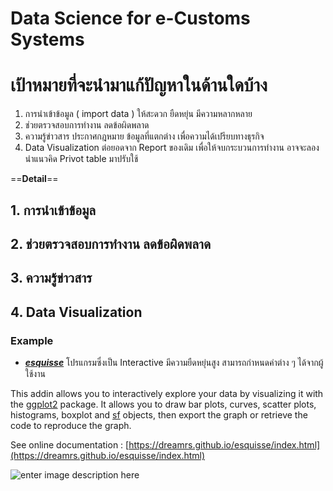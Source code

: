 Data Science for e-Customs Systems
===

# เป้าหมายที่จะนำมาแก้ปัญหาในด้านใดบ้าง

1. การนำเข้าข้อมูล ( import data ) ให้สะดวก ยืดหยุ่น มีความหลากหลาย 
3. ช่วยตรวจสอบการทำงาน ลดข้อผิดพลาด
4. ความรู้ข่าวสาร ประกาศกฎหมาย ข้อมูลที่แตกต่าง เพื่อความได้เปรียบทางธุรกิจ
5. Data Visualization ต่อยอดจาก Report ของเดิม เพื่อให้จบกระบวนการทำงาน อาจจะลองนำแนวคิด Privot table มาปรับใช้

 ==**Detail**==
 
## 1. การนำเข้าข้อมูล




## 2. ช่วยตรวจสอบการทำงาน ลดข้อผิดพลาด



## 3. ความรู้ข่าวสาร



## 4. Data Visualization 

### Example


- [**_esquisse_**](https://github.com/dreamRs/esquisse) 
โปรแกรมซึ่งเป็น Interactive มีความยืดหยุ่นสูง สามารถกำหนดค่าต่าง ๆ ได้จากผู้ใช้งาน

This addin allows you to interactively explore your data by visualizing it with the  [ggplot2](https://github.com/tidyverse/ggplot2)  package. It allows you to draw bar plots, curves, scatter plots, histograms, boxplot and  [sf](https://github.com/r-spatial/sf)  objects, then export the graph or retrieve the code to reproduce the graph.

See online documentation :  [https://dreamrs.github.io/esquisse/index.html](https://dreamrs.github.io/esquisse/index.html)


![enter image description here](https://github.com/dreamRs/esquisse/raw/master/man/figures/esquisse.gif)

<!--stackedit_data:
eyJoaXN0b3J5IjpbLTg2MDEyNjY1MiwtMjUyNjA0MzcxLDIwNj
c4NDA4MjRdfQ==
-->